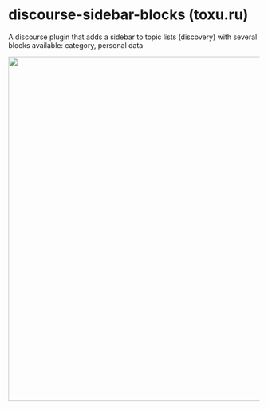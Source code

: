 # discourse-sidebar-blocks (toxu.ru)

A discourse plugin that adds a sidebar to topic lists (discovery) with several blocks available: category, personal data


<img src="http://toxu.ru/uploads/default/optimized/2X/2/2954850ac43721a01deb8cc0436d82578540e0bb_1_690x443.jpg" width="690">
